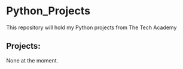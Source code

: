 # Python_Projects
This repository will hold my Python projects from The Tech Academy

## Projects:
None at the moment.

